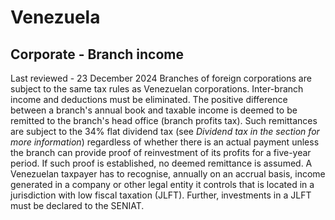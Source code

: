 # Venezuela
## Corporate - Branch income
Last reviewed - 23 December 2024
Branches of foreign corporations are subject to the same tax rules as Venezuelan corporations. Inter-branch income and deductions must be eliminated. The positive difference between a branch's annual book and taxable income is deemed to be remitted to the branch's head office (branch profits tax). Such remittances are subject to the 34% flat dividend tax (see _Dividend tax in the section for more information_) regardless of whether there is an actual payment unless the branch can provide proof of reinvestment of its profits for a five-year period. If such proof is established, no deemed remittance is assumed.
A Venezuelan taxpayer has to recognise, annually on an accrual basis, income generated in a company or other legal entity it controls that is located in a jurisdiction with low fiscal taxation (JLFT). Further, investments in a JLFT must be declared to the SENIAT.
